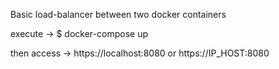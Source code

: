 Basic load-balancer between two docker containers

execute -> $ docker-compose up 

then access -> https://localhost:8080 or https://IP_HOST:8080
